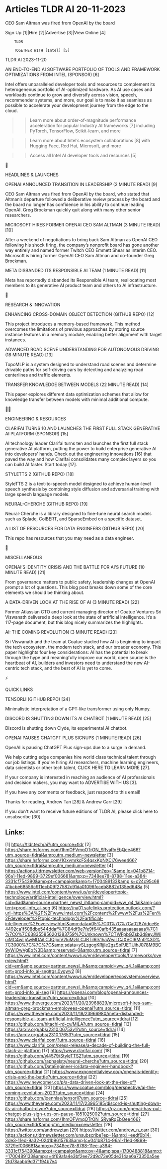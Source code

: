 # Articles TLDR AI 20-11-2023

CEO Sam Altman was fired from OpenAI by the board  

Sign Up [1]|Hire [2]|Advertise [3]|View Online [4] 

		TLDR 

		TOGETHER WITH [Intel] [5]

TLDR AI 2023-11-20

 AN END-TO-END AI SOFTWARE PORTFOLIO OF TOOLS AND FRAMEWORK
OPTIMIZATIONS FROM INTEL (SPONSOR) [6] 

 Intel offers unparalleled developer tools and resources to complement
its heterogeneous portfolio of AI-optimized hardware. As AI use cases
and workloads continue to grow and diversify across vision, speech,
recommender systems, and more, our goal is to make it as seamless as
possible to accelerate your development journey from the edge to the
cloud.
>> Learn more about order-of-magnitude performance acceleration for
popular Industry AI frameworks [7] including PyTorch, TensorFlow,
Scikit-learn, and more

>> Learn more about Intel’s ecosystem collaborations [8] with
Hugging Face, Red Hat, Microsoft, and more

>> Access all Intel AI developer tools and resources [5]

🚀 

HEADLINES & LAUNCHES

 OPENAI ANNOUNCED TRANSITION IN LEADERSHIP (2 MINUTE READ) [9] 

 CEO Sam Altman was fired from OpenAI by the board, who stated that
Altman’s departure followed a deliberative review process by the
board and the board no longer has confidence in his ability to
continue leading OpenAI. Greg Brockman quickly quit along with many
other senior researchers. 

 MICROSOFT HIRES FORMER OPENAI CEO SAM ALTMAN (3 MINUTE READ) [10] 

 After a weekend of negotiations to bring back Sam Altman as OpenAI
CEO following his shock firing, the company’s nonprofit board has
gone another way entirely and named former Twitch CEO Emmett Shear as
interim CEO. Microsoft is hiring former OpenAI CEO Sam Altman and
co-founder Greg Brockman. 

 META DISBANDED ITS RESPONSIBLE AI TEAM (1 MINUTE READ) [11] 

 Meta has reportedly disbanded its Responsible AI team, reallocating
most members to its generative AI product team and others to AI
infrastructure. 

🧠 

RESEARCH & INNOVATION

 ENHANCING CROSS-DOMAIN OBJECT DETECTION (GITHUB REPO) [12] 

 This project introduces a memory-based framework. This method
overcomes the limitations of previous approaches by storing source
instance features in a memory module, enabling better alignment with
target instances. 

 ADVANCED ROAD SCENE UNDERSTANDING FOR AUTONOMOUS DRIVING (18 MINUTE
READ) [13] 

 TopoMLP is a system designed to understand road scenes and determine
drivable paths for self-driving cars by detecting and analyzing road
centerlines and traffic elements. 

 TRANSFER KNOWLEDGE BETWEEN MODELS (22 MINUTE READ) [14] 

 This paper explores different data optimization schemes that allow
for knowledge transfer between models with minimal additional compute.


🧑‍💻 

ENGINEERING & RESOURCES

 CLARIFAI TURNS 10 AND LAUNCHES THE FIRST FULL STACK GENERATIVE AI
PLATFORM (SPONSOR) [15] 

 AI technology leader Clarifai turns ten and launches the first full
stack generative AI platform, putting the power to build enterprise
generative AI into developers' hands. Check out the engineering
innovations [16] that paved the way and how Clarifai consolidates many
complex layers so you can build AI faster. Start today [17].  

 STYLETTS 2 (GITHUB REPO) [18] 

 StyleTTS 2 is a text-to-speech model designed to achieve human-level
speech synthesis by combining style diffusion and adversarial training
with large speech language models. 

 NEURAL-CHERCHE (GITHUB REPO) [19] 

 Neural-Cherche is a library designed to fine-tune neural search
models such as Splade, ColBERT, and SparseEmbed on a specific dataset.


 A LIST OF RESOURCES FOR DATA ENGINEERS (GITHUB REPO) [20] 

 This repo has resources that you may need as a data engineer. 

🎁 

MISCELLANEOUS

 OPENAI’S IDENTITY CRISIS AND THE BATTLE FOR AI’S FUTURE (10
MINUTE READ) [21] 

 From governance matters to public safety, leadership changes at
OpenAI prompt a lot of questions. This blog post breaks down some of
the core elements we should be thinking about. 

 A DATA-DRIVEN LOOK AT THE RISE OF AI (3 MINUTE READ) [22] 

 Former Atlassian CTO and current managing director of Coatue Ventures
Sri Viswanath delivered a deep look at the state of artificial
intelligence. It’s a 117-page document, but this blog nicely
summarizes the highlights. 

 AI: THE COMING REVOLUTION (3 MINUTE READ) [23] 

 Sri Viswanath and the team at Coatue studied how AI is beginning to
impact the tech ecosystem, the modern tech stack, and our broader
economy. This paper highlights four key considerations: AI has the
potential to break through the hype and meaningfully improve our
world, open source is the heartbeat of AI, builders and investors need
to understand the new AI-centric tech stack, and the best of AI is yet
to come. 

⚡ 

QUICK LINKS

 TENSORLI (GITHUB REPO) [24] 

 Minimalistic interpretation of a GPT-like transformer using only
Numpy. 

 DISCORD IS SHUTTING DOWN ITS AI CHATBOT (1 MINUTE READ) [25] 

 Discord is shutting down Clyde, its experimental AI chatbot. 

 OPENAI PAUSES CHATGPT PLUS SIGNUPS (1 MINUTE READ) [26] 

 OpenAI is pausing ChatGPT Plus sign-ups due to a surge in demand. 

 We help cutting edge companies hire world class technical talent
through our job listings. If you're hiring AI researchers, machine
learning engineers, data scientists or other tech talent, CLICK HERE
TO LEARN MORE [27]. 

If your company is interested in reaching an audience of AI
professionals and decision makers, you may want to ADVERTISE WITH US
[3]. 

If you have any comments or feedback, just respond to this email! 

Thanks for reading, 
Andrew Tan [28] & Andrew Carr [29] 

If you don't want to receive future editions of TLDR AI, please click
here to unsubscribe [30]. 

 

Links:
------
[1] https://tldr.tech/ai?utm_source=tldr
[2] https://share.hsforms.com/1hmOFVmqOTrON_SRvaRqEbQee466?utm_source=tldrai&amp;utm_medium=newsletter
[3] https://share.hsforms.com/1OxvmrkcFS4qsxKpNXCi76wee466?utm_source=tldrai&amp;utm_medium=newsletter
[4] https://actions.tldrnewsletter.com/web-version?ep=1&amp;lc=041b8714-96a1-11ed-9899-3729ef006681&amp;p=7348ee78-8788-11ee-a384-3331cf754390&amp;pt=campaign&amp;t=1700489133&amp;s=c24c95c6841bcbe68556c911ecb09f27582c91da01096fcceb8882d135ed648a
[5] https://www.intel.com/content/www/us/en/developer/topic-technology/artificial-intelligence/overview.html?cid=diad&amp;source=partner_newsl_ih&amp;campid=ww_q4_1ai&amp;content=prod-info_ai-seg
[6] https://na01.safelinks.protection.outlook.com/?url=https%3A%2F%2Fwww.intel.com%2Fcontent%2Fwww%2Fus%2Fen%2Fdeveloper%2Ftopic-technology%2Fartificial-intelligence%2Foverview.html&amp;data=05%7C01%7C%7Ca0287ddce6e4492ca1f508dbe544ddaf%7C84df9e7fe9f640afb435aaaaaaaaaaaa%7C1%7C0%7C638355856201383759%7CUnknown%7CTWFpbGZsb3d8eyJWIjoiMC4wLjAwMDAiLCJQIjoiV2luMzIiLCJBTiI6Ik1haWwiLCJXVCI6Mn0%3D%7C3000%7C%7C%7C&amp;sdata=ySLzgogKRjjIe2gzSbPJETUihJ078M9BC9yWiOwVgEo%3D&amp;reserved=0&amp;utm_source=tldrai
[7] https://www.intel.com/content/www/us/en/developer/tools/frameworks/overview.html?cid=em&amp;source=partner_newsl_ih&amp;campid=ww_q4_1ai&amp;content=prod-info_ai-seg#gs.0ygwy2
[8] https://www.intel.com/content/www/us/en/developer/ecosystem/overview.html?cid=em&amp;source=partner_newsl_ih&amp;campid=ww_q4_1ai&amp;content=prod-info_ai-seg
[9] https://openai.com/blog/openai-announces-leadership-transition?utm_source=tldrai
[10] https://www.theverge.com/2023/11/20/23968829/microsoft-hires-sam-altman-greg-brockman-employees-openai?utm_source=tldrai
[11] https://www.theverge.com/2023/11/18/23966980/meta-disbanded-responsible-ai-team-artificial-intelligence?utm_source=tldrai
[12] https://github.com/hitachi-rd-cv/MILA?utm_source=tldrai
[13] https://arxiv.org/abs/2310.06753v1?utm_source=tldrai
[14] https://arxiv.org/abs/2310.17653?utm_source=tldrai
[15] https://www.clarifai.com/?utm_source=tldrai
[16] https://www.clarifai.com/press-release/a-decade-of-building-the-full-stack-ai-platform
[17] https://www.clarifai.com/
[18] https://github.com/yl4579/StyleTTS2?utm_source=tldrai
[19] https://github.com/raphaelsty/neural-cherche?utm_source=tldrai
[20] https://github.com/DataEngineer-io/data-engineer-handbook?utm_source=tldrai
[21] https://www.exponentialview.co/p/openais-identity-crisis-and-the-battle?utm_source=tldrai
[22] https://www.newcomer.co/p/a-data-driven-look-at-the-rise-of?utm_source=tldrai
[23] https://www.coatue.com/blog/perspective/ai-the-coming-revolution-2023?utm_source=tldrai
[24] https://github.com/joennlae/tensorli?utm_source=tldrai
[25] https://www.theverge.com/2023/11/17/23965185/discord-is-shutting-down-its-ai-chatbot-clyde?utm_source=tldrai
[26] https://qz.com/openai-has-put-chatgpt-plus-sign-ups-on-pause-1851025002?utm_source=tldrai
[27] https://share.hsforms.com/1hmOFVmqOTrON_SRvaRqEbQee466?utm_source=tldr&amp;utm_medium=newsletter
[28] https://twitter.com/andrewztan
[29] https://twitter.com/andrew_n_carr
[30] https://actions.tldrnewsletter.com/unsubscribe?ep=1&amp;l=eedf6b14-3de3-11ed-9a32-0241b9615763&amp;lc=041b8714-96a1-11ed-9899-3729ef006681&amp;p=7348ee78-8788-11ee-a384-3331cf754390&amp;pt=campaign&amp;pv=4&amp;spa=1700488818&amp;t=1700489133&amp;s=4f69afa4e3bf2ee72d9d73e05de314ae6a73350a5ee2fd78aabb9d371f94b7e4